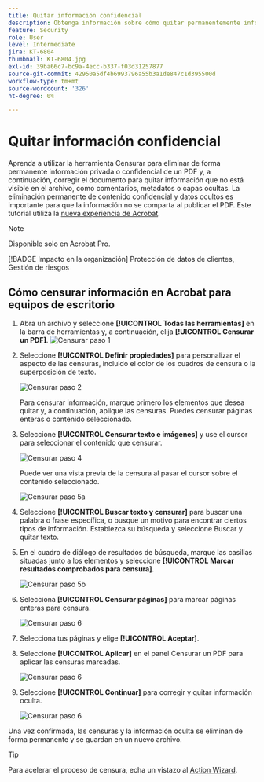 ```yaml
---
title: Quitar información confidencial
description: Obtenga información sobre cómo quitar permanentemente información privada o confidencial del PDF
feature: Security
role: User
level: Intermediate
jira: KT-6804
thumbnail: KT-6804.jpg
exl-id: 39ba66c7-bc9a-4ecc-b337-f03d31257877
source-git-commit: 42950a5df4b6993796a55b3a1de847c1d395500d
workflow-type: tm+mt
source-wordcount: '326'
ht-degree: 0%

---
```


# Quitar información confidencial

Aprenda a utilizar la herramienta Censurar para eliminar de forma permanente información privada o confidencial de un PDF y, a continuación, corregir el documento para quitar información que no está visible en el archivo, como comentarios, metadatos o capas ocultas. La eliminación permanente de contenido confidencial y datos ocultos es importante para que la información no se comparta al publicar el PDF. Este tutorial utiliza la [nueva experiencia de Acrobat](../getting-started/new-workspace.md).

>[!NOTE]
>
>Disponible solo en Acrobat Pro.

[!BADGE Impacto en la organización]
Protección de datos de clientes, Gestión de riesgos

## Cómo censurar información en Acrobat para equipos de escritorio

1. Abra un archivo y seleccione **[!UICONTROL Todas las herramientas]** en la barra de herramientas y, a continuación, elija **[!UICONTROL Censurar un PDF]**.
   ![Censurar paso 1](../assets/Redact_1.png)

1. Seleccione **[!UICONTROL Definir propiedades]** para personalizar el aspecto de las censuras, incluido el color de los cuadros de censura o la superposición de texto.

   ![Censurar paso 2](../assets/Redact_2.png)

   Para censurar información, marque primero los elementos que desea quitar y, a continuación, aplique las censuras. Puedes censurar páginas enteras o contenido seleccionado.

1. Seleccione **[!UICONTROL Censurar texto e imágenes]** y use el cursor para seleccionar el contenido que censurar.

   ![Censurar paso 4](../assets/Redact_3.png)

   Puede ver una vista previa de la censura al pasar el cursor sobre el contenido seleccionado.

   ![Censurar paso 5a](../assets/Redact_4.png)

1. Seleccione **[!UICONTROL Buscar texto y censurar]** para buscar una palabra o frase específica, o busque un motivo para encontrar ciertos tipos de información. Establezca su búsqueda y seleccione Buscar y quitar texto.

1. En el cuadro de diálogo de resultados de búsqueda, marque las casillas situadas junto a los elementos y seleccione **[!UICONTROL Marcar resultados comprobados para censura]**.

   ![Censurar paso 5b](../assets/Redact_5.png)

1. Selecciona **[!UICONTROL Censurar páginas]** para marcar páginas enteras para censura.

   ![Censurar paso 6](../assets/Redact_6.png)

1. Selecciona tus páginas y elige **[!UICONTROL Aceptar]**.

1. Seleccione **[!UICONTROL Aplicar]** en el panel Censurar un PDF para aplicar las censuras marcadas.

   ![Censurar paso 6](../assets/Redact_7.png)

1. Seleccione **[!UICONTROL Continuar]** para corregir y quitar información oculta.

   ![Censurar paso 6](../assets/Redact_8.png)

Una vez confirmada, las censuras y la información oculta se eliminan de forma permanente y se guardan en un nuevo archivo.

>[!TIP]
>
>Para acelerar el proceso de censura, echa un vistazo al [Action Wizard](../advanced-tasks/action.md).
